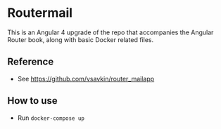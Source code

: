 # Routermail
This is an Angular 4 upgrade of the repo that accompanies the Angular Router
book, along with basic Docker related files.

## Reference

* See https://github.com/vsavkin/router_mailapp

## How to use

* Run `docker-compose up`
